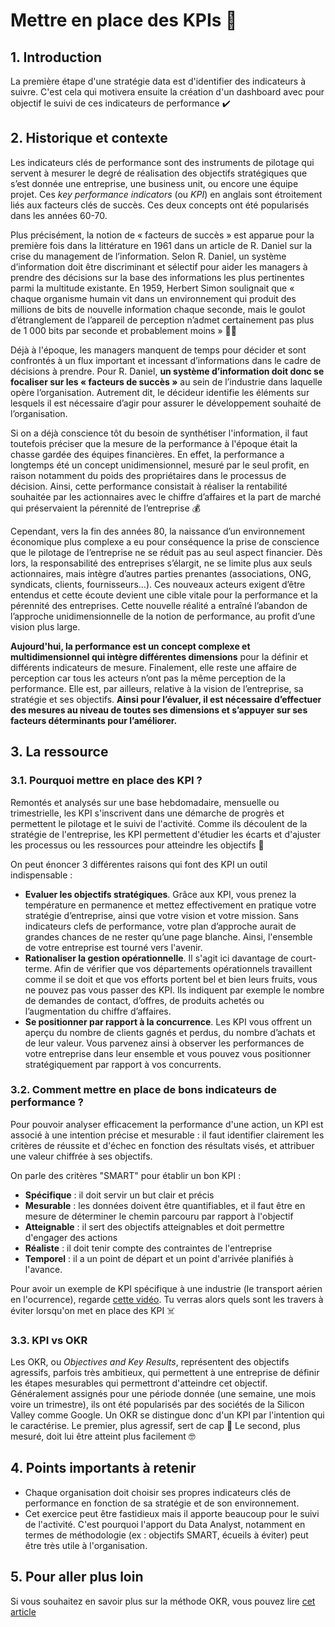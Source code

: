 # Mettre en place des KPIs 📶

## 1. Introduction
La première étape d'une stratégie data est d'identifier des indicateurs à suivre. C'est cela qui motivera ensuite la création d'un dashboard avec pour objectif le suivi de ces indicateurs de performance ✔️

## 2. Historique et contexte
Les indicateurs clés de performance sont des instruments de pilotage qui servent à mesurer le degré de réalisation des objectifs stratégiques que s’est donnée une entreprise, une business unit, ou encore une équipe projet. Ces *key performance indicators* (ou *KPI*) en anglais sont étroitement liés aux facteurs clés de succès. Ces deux concepts ont été popularisés dans les années 60-70.

Plus précisément, la notion de « facteurs de succès » est apparue pour la première fois dans la littérature en 1961 dans un article de R. Daniel sur la crise du management de l’information. Selon R. Daniel, un système d’information doit être discriminant et sélectif pour aider les managers à prendre des décisions sur la base des informations les plus pertinentes parmi la multitude existante. En 1959, Herbert Simon soulignait que « chaque organisme humain vit dans un environnement qui produit des millions de bits de nouvelle information chaque seconde, mais le goulot d’étranglement de l’appareil de perception n’admet certainement pas plus de 1 000 bits par seconde et probablement moins » 🤯🤯

Déjà à l'époque, les managers manquent de temps pour décider et sont confrontés à un flux important et incessant d’informations dans le cadre de décisions à prendre. Pour R. Daniel, **un système d’information doit donc se focaliser sur les « facteurs de succès »** au sein de l’industrie dans laquelle opère l’organisation. Autrement dit, le décideur identifie les éléments sur lesquels il est nécessaire d’agir pour assurer le développement souhaité de l’organisation. 

Si on a déjà conscience tôt du besoin de synthétiser l'information, il faut toutefois préciser que la mesure de la performance à l'époque était la chasse gardée des équipes financières. En effet, la performance a longtemps été un concept unidimensionnel, mesuré par le seul profit, en raison notamment du poids des propriétaires dans le processus de décision. Ainsi, cette performance consistait à réaliser la rentabilité souhaitée par les actionnaires avec le chiffre d’affaires et la part de marché qui préservaient la pérennité de l’entreprise 💰

Cependant, vers la fin des années 80, la naissance d’un environnement économique plus complexe a eu pour conséquence la prise de conscience que le pilotage de l’entreprise ne se réduit pas au seul aspect financier. Dès lors, la responsabilité des entreprises s’élargit, ne se limite plus aux seuls actionnaires, mais intègre d’autres parties prenantes (associations, ONG, syndicats, clients, fournisseurs…). Ces nouveaux acteurs exigent d’être entendus et cette écoute devient une cible vitale pour la performance et la pérennité des entreprises. Cette nouvelle réalité a entraîné l’abandon de l’approche unidimensionnelle de la notion de performance, au profit d’une vision plus large.

**Aujourd'hui, la performance est un concept complexe et multidimensionnel qui intègre différentes dimensions** pour la définir et différents indicateurs de mesure. Finalement, elle reste une affaire de perception car tous les acteurs n’ont pas la même perception de la performance. Elle est, par ailleurs, relative à la vision de l’entreprise, sa stratégie et ses objectifs. **Ainsi pour l’évaluer, il est nécessaire d’effectuer des mesures au niveau de toutes ses dimensions et s’appuyer sur ses facteurs déterminants pour l’améliorer.**

## 3. La ressource

### 3.1. Pourquoi mettre en place des KPI ?

Remontés et analysés sur une base hebdomadaire, mensuelle ou trimestrielle, les KPI s'inscrivent dans une démarche de progrès et permettent le pilotage et le suivi de l'activité. Comme ils découlent de la stratégie de l'entreprise, les KPI permettent d'étudier les écarts et d'ajuster les processus ou les ressources pour atteindre les objectifs 💯

On peut énoncer 3 différentes raisons qui font des KPI un outil indispensable : 
- **Evaluer les objectifs stratégiques**. Grâce aux KPI, vous prenez la température en permanence et mettez effectivement en pratique votre stratégie d’entreprise, ainsi que votre vision et votre mission. Sans indicateurs clefs de performance, votre plan d’approche aurait de grandes chances de ne rester qu’une page blanche. Ainsi, l'ensemble de votre entreprise est tourné vers l'avenir.
- **Rationaliser la gestion opérationnelle**. Il s'agit ici davantage de court-terme.  Afin de vérifier que vos départements opérationnels travaillent comme il se doit et que vos efforts portent bel et bien leurs fruits, vous ne pouvez pas vous passer des KPI. Ils indiquent par exemple le nombre de demandes de contact, d’offres, de produits achetés ou l’augmentation du chiffre d’affaires.
- **Se positionner par rapport à la concurrence**. Les KPI vous offrent un aperçu du nombre de clients gagnés et perdus, du nombre d’achats et de leur valeur. Vous parvenez ainsi à observer les performances de votre entreprise dans leur ensemble et vous pouvez vous positionner stratégiquement par rapport à vos concurrents.

### 3.2. Comment mettre en place de bons indicateurs de performance ?

Pour pouvoir analyser efficacement la performance d'une action, un KPI est associé à une intention précise et mesurable : il faut identifier clairement les critères de réussite et d'échec en fonction des résultats visés, et attribuer une valeur chiffrée à ses objectifs.

On parle des critères "SMART" pour établir un bon KPI :
- **Spécifique** : il doit servir un but clair et précis
- **Mesurable** : les données doivent être quantifiables, et il faut être en mesure de déterminer le chemin parcouru par rapport à l'objectif
- **Atteignable** : il sert des objectifs atteignables et doit permettre d'engager des actions
- **Réaliste** : il doit tenir compte des contraintes de l'entreprise
- **Temporel** : il a un point de départ et un point d'arrivée planifiés à l'avance.

Pour avoir un exemple de KPI spécifique à une industrie (le transport aérien en l'ocurrence), regarde [cette vidéo](https://www.xerficanal.com/strategie-management/emission/Philippe-Gattet-Comprendre-les-KPI-;-les-indicateurs-cles-de-performance_3707.html). Tu verras alors quels sont les travers à éviter lorsqu'on met en place des KPI ☠️

### 3.3. KPI vs OKR

Les OKR, ou *Objectives and Key Results*, représentent des objectifs agressifs, parfois très ambitieux, qui permettent à une entreprise de définir les étapes mesurables qui permettront d'atteindre cet objectif. Généralement assignés pour une période donnée (une semaine, une mois voire un trimestre), ils ont été popularisés par des sociétés de la Silicon Valley comme Google. Un OKR se distingue donc d'un KPI par l'intention qui le caractérise. Le premier, plus agressif, sert de cap 🥵 Le second, plus mesuré, doit lui être atteint plus facilement 🤓

## 4. Points importants à retenir
- Chaque organisation doit choisir ses propres indicateurs clés de performance en fonction de sa stratégie et de son environnement. 
- Cet exercice peut être fastidieux mais il apporte beaucoup pour le suivi de l'activité. C'est pourquoi l'apport du Data Analyst, notamment en termes de méthodologie (ex : objectifs SMART, écueils à éviter) peut être très utile à l'organisation.

## 5. Pour aller plus loin
Si vous souhaitez en savoir plus sur la méthode OKR, vous pouvez lire [cet article](https://www.1min30.com/definitions-marketing/la-methode-okr-1287488895)
